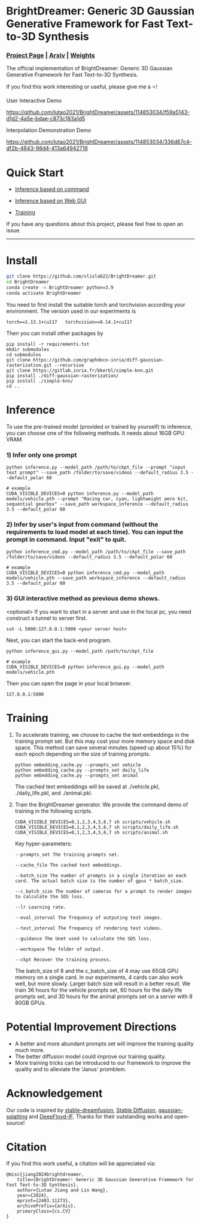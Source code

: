 # BrightDreamer: Generic 3D Gaussian Generative Framework for Fast Text-to-3D Synthesis

### [Project Page](vlislab22.github.io/BrightDreamer/) | [Arxiv](https://arxiv.org/abs/2403.11273) | [Weights](https://drive.google.com/drive/folders/14GOrlRbpROZw3SOLKqLCMIoYUTbL-lOb)

The official implementation of BrightDreamer: Generic 3D Gaussian Generative Framework for Fast Text-to-3D Synthesis.

If you find this work interesting or useful, please give me a ⭐!

User Interactive Demo

https://github.com/lutao2021/BrightDreamer/assets/114853034/f59a5143-d1d2-4a5e-bdae-c873c183a1d5

Interpolation Demonstration Demo

https://github.com/lutao2021/BrightDreamer/assets/114853034/336d67c4-df2b-4643-98d4-413a64942718


# Quick Start

* [Inference based on command](#2-infer-by-users-input-from-command-without-the-requirements-to-load-model-at-each-time-you-can-input-the-prompt-in-command-input-exit-to-quit)

* [Inference based on Web GUI](#3-gui-interactive-method-as-previous-demo-shows)

* [Training](#training)

If you have any questions about this project, please feel free to open an issue.

---

# Install
```bash
git clone https://github.com/vlislab22/BrightDreamer.git
cd BrightDreamer
conda create -n BrightDreamer python=3.9
conda activate BrightDreamer
```

You need to first install the suitable torch and torchvision according your environment. The version used in our experiments is 

```
torch==1.13.1+cu117   torchvision==0.14.1+cu117
```

Then you can install other packages by

```
pip install -r requirements.txt
mkdir submodules
cd submodules
git clone https://github.com/graphdeco-inria/diff-gaussian-rasterization.git --recursive
git clone https://gitlab.inria.fr/bkerbl/simple-knn.git
pip install ./diff-gaussian-rasterization/
pip install ./simple-knn/
cd ..
```

# Inference

To use the pre-trained model (provided or trained by yourself) to inference, you can choose one of the following methods. It needs about 16GB GPU VRAM.

### 1) Infer only one prompt

```
python inference.py --model_path /path/to/ckpt_file --prompt "input text prompt" --save_path /folder/to/save/videos --default_radius 3.5 --default_polar 60

# example
CUDA_VISIBLE_DEVICES=0 python inference.py --model_path models/vehicle.pth --prompt "Racing car, cyan, lightweight aero kit, sequential gearbox" --save_path workspace_inference --default_radius 3.5 --default_polar 60
```

### 2) Infer by user's input from command (without the requirements to load model at each time). You can input the prompt in command. Input "exit" to quit.

```
python inference_cmd.py --model_path /path/to/ckpt_file --save_path /folder/to/save/videos --default_radius 3.5 --default_polar 60

# example
CUDA_VISIBLE_DEVICES=0 python inference_cmd.py --model_path models/vehicle.pth --save_path workspace_inference --default_radius 3.5 --default_polar 60
```

### 3) GUI interactive method as previous demo shows.

\<optional\> If you want to start in a server and use in the local pc, you need construct a tunnel to server first.

```
ssh -L 5000:127.0.0.1:5000 <your server host>
```

Next, you can start the back-end program.

```
python inference_gui.py --model_path /path/to/ckpt_file

# example
CUDA_VISIBLE_DEVICES=0 python inference_gui.py --model_path models/vehicle.pth
```

Then you can open the page in your local browser.

```
127.0.0.1:5000
```

# Training

1) To accelerate training, we choose to cache the text embeddings in the training prompt set. But this may cost your more memory space and disk space. This method can save several minutes (speed up about 15%) for each epoch depending on the size of training prompts.

    ```
    python embedding_cache.py --prompts_set vehicle
    python embedding_cache.py --prompts_set daily_life
    python embedding_cache.py --prompts_set animal
    ```

    The cached text embeddings will be saved at ./vehicle.pkl, ./daily_life.pkl, and ./animal.pkl.

2) Train the BrightDreamer generator. We provide the command demo of training in the following scripts.

    ```
    CUDA_VISIBLE_DEVICES=0,1,2,3,4,5,6,7 sh scripts/vehicle.sh
    CUDA_VISIBLE_DEVICES=0,1,2,3,4,5,6,7 sh scripts/daily_life.sh
    CUDA_VISIBLE_DEVICES=0,1,2,3,4,5,6,7 sh scripts/animal.sh
    ```

    Key hyper-parameters:

    ```
    --prompts_set The training prompts set.

    --cache_file The cached text embeddings.

    --batch_size The number of prompts in a single iteration on each card. The actual batch size is the number of gpus * batch_size.

    --c_batch_size The number of cameras for a prompt to render images to calculate the SDS loss.

    --lr Learning rate.

    --eval_interval The frequency of outputing test images.

    --test_interval The frequency of rendering test videos.

    --guidance The Unet used to calculate the SDS loss.

    --workspace The folder of output.

    --ckpt Recover the training process.
    ```

    The batch_size of 8 and the c_batch_size of 4 may use 65GB GPU memory on a single card. In our experiments, 4 cards can also work well, but more slowly. Larger batch size will result in a better result. We train 36 hours for the vehicle prompts set, 60 hours for the daily life prompts set, and 30 hours for the animal prompts set on a server with 8 80GB GPUs.

# Potential Improvement Directions

* A better and more abundant prompts set will improve the training quality much more.
* The better diffusion model could improve our training quality.
* More training tricks can be introduced to our framework to improve the quality and to alleviate the 'Janus' promblem.


# Acknowledgement

Our code is inspired by [stable-dreamfusion](https://github.com/ashawkey/stable-dreamfusion), [Stable Diffusion](https://github.com/CompVis/stable-diffusion), [gaussian-splatting](https://github.com/graphdeco-inria/gaussian-splatting) and [DeepFloyd-IF](https://huggingface.co/DeepFloyd/IF-I-XL-v1.0).
Thanks for their outstanding works and open-source!

# Citation

If you find this work useful, a citation will be appreciated via:

```
@misc{jiang2024brightdreamer,
    title={BrightDreamer: Generic 3D Gaussian Generative Framework for Fast Text-to-3D Synthesis}, 
    author={Lutao Jiang and Lin Wang},
    year={2024},
    eprint={2403.11273},
    archivePrefix={arXiv},
    primaryClass={cs.CV}
}
```
